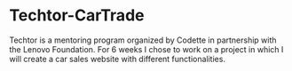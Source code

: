 # Techtor-CarTrade
  Techtor is a mentoring program organized by Codette in partnership with the Lenovo Foundation. For 6 weeks I chose to work on a project in which I will create a car sales website with different functionalities.
